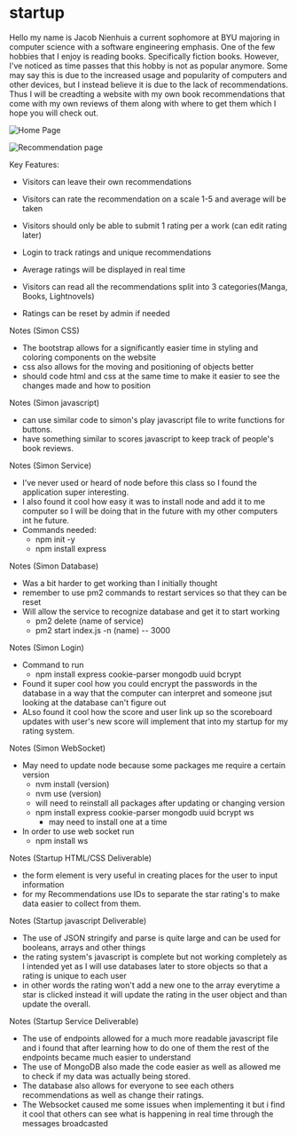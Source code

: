 # startup
Hello my name is Jacob Nienhuis a current sophomore at BYU majoring in computer science with a software engineering emphasis.
One of the few hobbies that I enjoy is reading books. Specifically fiction books. However, I've noticed as time passes that this hobby is not as popular anymore.
Some may say this is due to the increased usage and popularity of computers and other devices, but I instead believe it is due to the lack of recommendations.
Thus I will be creadting a website with my own book recommendations that come with my own reviews of them along with where to get them which I hope you will check out.

![Home Page](https://user-images.githubusercontent.com/100976795/215240395-e2aeea84-c5f0-4292-b93e-d1c9eae6d283.jpg)


![Recommendation page](https://user-images.githubusercontent.com/100976795/215240418-43d608db-efef-4803-83be-8768df017c64.jpg)

Key Features:

- Visitors can leave their own recommendations

- Visitors can rate the recommendation on a scale 1-5 and average will be taken

- Visitors should only be able to submit 1 rating per a work (can edit rating later)

- Login to track ratings and unique recommendations

- Average ratings will be displayed in real time

- Visitors can read all the recommendations split into 3 categories(Manga, Books, Lightnovels)

- Ratings can be reset by admin if needed


Notes (Simon CSS)

- The bootstrap allows for a significantly easier time in styling and coloring components on the website
- css also allows for the moving and positioning of objects better
- should code html and css at the same time to make it easier to see the changes made and how to position

Notes (Simon javascript)

- can use similar code to simon's play javascript file to write functions for buttons.
- have something similar to scores javascript to keep track of people's book reviews.

Notes (Simon Service)
- I've never used or heard of node before this class so I found the application super interesting.
- I also found it cool how easy it was to install node and add it to me computer so I will be doing that in the future with my other computers int he future.
- Commands needed:
    - npm init -y
    - npm install express


Notes (Simon Database)
- Was a bit harder to get working than I initially thought
- remember to use pm2 commands to restart services so that they can be reset
- Will allow the service to recognize database and get it to start working
    - pm2 delete (name of service)
    - pm2 start index.js -n (name) -- 3000

Notes  (Simon Login)
- Command to run
    - npm install express cookie-parser mongodb uuid bcrypt
- Found it super cool how you could encrypt the passwords in the database in a way that the computer can interpret and someone jsut looking at the database can't figure out
- ALso found it cool how the score and user link up so the scoreboard updates with user's new score will implement that into my startup for my rating system.

Notes (Simon WebSocket)
- May need to update node because some packages me require a certain version
    - nvm install (version)
    - nvm use (version)
    - will need to reinstall all packages after updating or changing version
    - npm install express cookie-parser mongodb uuid bcrypt ws
        - may need to install one at a time
- In order to use web socket run
    - npm install ws

Notes (Startup HTML/CSS Deliverable)
- the form element is very useful in creating places for the user to input information
- for my Recommendations use IDs to separate the star rating's to make data easier to collect from them.

Notes (Startup javascript Deliverable)
- The use of JSON stringify and parse is quite large and can be used for booleans, arrays and other things
- the rating system's javascript is complete but not working completely as I intended yet as I will use databases later to store objects so that a rating is unique to each user
- in other words the rating won't add a new one to the array everytime a star is clicked instead it will update the rating in the user object and than update the overall.

Notes (Startup Service Deliverable)
- The use of endpoints allowed for a much more readable javascript file and i found that after learning how to do one of them the rest of the endpoints became much easier to understand
- The use of MongoDB also made the code easier as well as allowed me to check if my data was actually being stored.
- The database also allows for everyone to see each others recommendations as well as change their ratings.
- The Websocket caused me some issues when implementing it but i find it cool that others can see what is happening in real time through the messages broadcasted